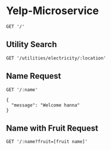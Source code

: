 # Yelp-Microservice

```
GET '/'
```

## Utility Search

```
GET '/utilities/electricity/:location'
```

## Name Request
```
GET '/:name'
```

```
{
  "message": "Welcome hanna"
}
```

## Name with Fruit Request

```
GET '/:name?fruit=[fruit name]'
```
